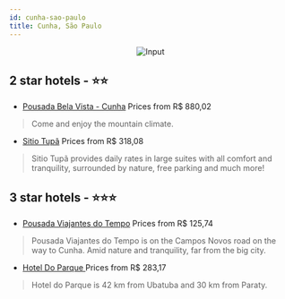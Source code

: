 ```yaml
---
id: cunha-sao-paulo
title: Cunha, São Paulo
---
```


<center><img src="https://static.hotelurbano.com/reservas/prod0/3/3205/547f6c4555a2e_pousada025.jpg" alt="Input" /></center>


##  2 star hotels - ⭐️⭐️

-    [Pousada Bela Vista - Cunha](https://us.hurb.com/hotels/cunha/pousada-bela-vista-3205?cmp=18055) Prices from R$ 880,02
   > Come and enjoy the mountain climate.
-    [Sitio Tupã](https://us.hurb.com/hotels/cunha/sitio-tupa-16104?cmp=18055) Prices from R$ 318,08
   > Sitio Tupã provides daily rates in large suites with all comfort and tranquility, surrounded by nature, free parking and much more!

##  3 star hotels - ⭐️⭐️⭐️

-    [Pousada Viajantes do Tempo](https://us.hurb.com/hotels/cunha/pousada-viajantes-do-tempo-11772?cmp=18055) Prices from R$ 125,74
   > Pousada Viajantes do Tempo is on the Campos Novos road on the way to Cunha. Amid nature and tranquility, far from the big city.
-    [Hotel Do Parque ](https://us.hurb.com/hotels/cunha/hotel-do-parque-10787?cmp=18055) Prices from R$ 283,17
   > Hotel do Parque is 42 km from Ubatuba and 30 km from Paraty.
